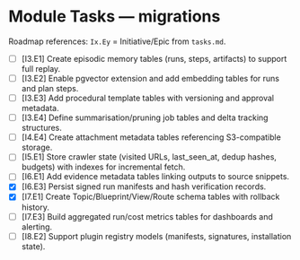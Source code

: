 # Module Tasks — migrations

Roadmap references: `Ix.Ey` = Initiative/Epic from `tasks.md`.

- [ ] [I3.E1] Create episodic memory tables (runs, steps, artifacts) to support full replay.
- [ ] [I3.E2] Enable pgvector extension and add embedding tables for runs and plan steps.
- [ ] [I3.E3] Add procedural template tables with versioning and approval metadata.
- [ ] [I3.E4] Define summarisation/pruning job tables and delta tracking structures.
- [ ] [I4.E4] Create attachment metadata tables referencing S3-compatible storage.
- [ ] [I5.E1] Store crawler state (visited URLs, last_seen_at, dedup hashes, budgets) with indexes for incremental fetch.
- [ ] [I6.E1] Add evidence metadata tables linking outputs to source snippets.
- [x] [I6.E3] Persist signed run manifests and hash verification records.
- [x] [I7.E1] Create Topic/Blueprint/View/Route schema tables with rollback history.
- [ ] [I7.E3] Build aggregated run/cost metrics tables for dashboards and alerting.
- [ ] [I8.E2] Support plugin registry models (manifests, signatures, installation state).
